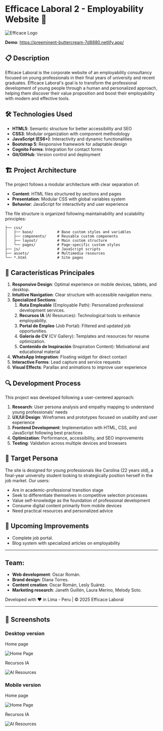 # Efficace Laboral 2 - Employability Website 🚀

![Efficace Logo](./readme-files/logo_efficace.png)

**Demo**: https://preeminent-buttercream-7d8880.netlify.app/

## 📋 Description

Efficace Laboral is the corporate website of an employability consultancy focused on young professionals in their final years of university and recent graduates. Efficace Laboral's goal is to transform the professional development of young people through a human and personalized approach, helping them discover their value proposition and boost their employability with modern and effective tools.

## 🛠️ Technologies Used

-   **HTML5**: Semantic structure for better accessibility and SEO
-   **CSS3**: Modular organization with component methodology
-   **JavaScript (ES6+)**: Interactivity and dynamic functionalities
-   **Bootstrap 5**: Responsive framework for adaptable design
-   **Cognito Forms**: Integration for contact forms
-   **Git/GitHub**: Version control and deployment

## 🏗️ Project Architecture

The project follows a modular architecture with clear separation of:

-   **Content**: HTML files structured by sections and pages
-   **Presentation**: Modular CSS with global variables system
-   **Behavior**: JavaScript for interactivity and user experience

The file structure is organized following maintainability and scalability principles:

```
├── css/
│   ├── base/           # Base custom styles and variables
│   ├── components/     # Reusable custom components
│   ├── layout/         # Main custom structure
│   └── pages/          # Page-specific custom styles
├── js/                 # JavaScript scripts
├── assets/             # Multimedia resources
└── *.html              # Site pages
```

## 🚀 Características Principales

1. **Responsive Design**: Optimal experience on mobile devices, tablets, and desktop.
2. **Intuitive Navigation**: Clear structure with accessible navigation menu.
3. **Specialized Sections**:
    1. **Ruta Empleable** (Employable Path): Personalized professional development services.
    2. **Recursos IA** (AI Resources): Technological tools to enhance employability.
    3. **Portal de Empleo** (Job Portal): Filtered and updated job opportunities.
    4. **Galería de CV** (CV Gallery): Templates and resources for resume optimization.
    5. **Contenido de Inspiración** (Inspiration Content): Motivational and educational material
4. **WhatsApp Integration**: Floating widget for direct contact
5. **Interactive Forms**: Lead capture and service requests
6. **Visual Effects**: Parallax and animations to improve user experience

## 🔍 Development Process

This project was developed following a user-centered approach:

1. **Research**: User persona analysis and empathy mapping to understand young professionals' needs
2. **UX/UI Design**: Wireframes and prototypes focused on usability and user experience
3. **Frontend Development**: Implementation with HTML, CSS, and JavaScript following best practices
4. **Optimization**: Performance, accessibility, and SEO improvements
5. **Testing**: Validation across multiple devices and browsers

## 👤 Target Persona

The site is designed for young professionals like Carolina (22 years old), a final-year university student looking to strategically position herself in the job market. Our users:

-   Are in academic-professional transition stage
-   Seek to differentiate themselves in competitive selection processes
-   Value self-knowledge as the foundation of professional development
-   Consume digital content primarily from mobile devices
-   Need practical resources and personalized advice

## 🔮 Upcoming Improvements

-   Complete job portal.
-   Blog system with specialized articles on employability

---

## Team:

-   **Web development**: Oscar Román.
-   **Brand design**: Diana Torres.
-   **Content creation**: Oscar Román, Lesly Suárez.
-   **Marketing research**: Janeth Guillén, Laura Merino, Melody Soto.

Developed with ❤️ in Lima - Peru | © 2025 Efficace Laboral

---

## 📱 Screenshots

### Desktop version

Home page

![Home Page](./readme-files/efficace_index_desktop.webp)

Recursos IA

![AI Resources](./readme-files/efficace_recursos-ia_desktop.webp)

### Mobile version

Home page

![Home Page](./readme-files/efficace_index_mobile.webp)

Recursos IA

![AI Resources](./readme-files/efficace_recursos-ia_mobile.webp)
